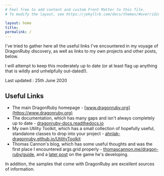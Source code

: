 ```yaml
---
# Feel free to add content and custom Front Matter to this file.
# To modify the layout, see https://jekyllrb.com/docs/themes/#overriding-theme-defaults

layout: home
title: 
permalink: /
---
```


I've tried to gather here all the useful links I've encountered in my voyage of DragonRuby 
discovery, as well as links to my own projects and other posts, below.

I will attempt to keep this moderately up to date (or at least flag up anything that is
wildly and unhelpfully out-dated!).

Last updated : 25th June 2020

Useful Links
------------

* The main DragonRuby homepage - [www.dragonruby.org](https://www.dragonruby.org)
* The documentation, which has many gaps and isn't always completely up to date - [dragonruby-docs.readthedocs.io](https://dragonruby-docs.readthedocs.io/en/latest/)
* My own Utility Toolkit, which has a small collection of hopefully useful, standalone classes to drop into your project - [ahnlak-dragonruby.github.io/UtilityToolkit](https://ahnlak-dragonruby.github.io/UtilityToolkit/)
* Thomas Cannon's blog, which has some useful thoughts and was the first place I encountered args.grid properly - [thomascannon.me/dragon-ruby/guide](https://thomascannon.me/dragon-ruby/guide), and a [later post](https://thomascannon.me/dragon-ruby/engine-overview-2019-12-28) on the game he's developing.

In addition, the samples that come with DragonRuby are excellent sources of information.
